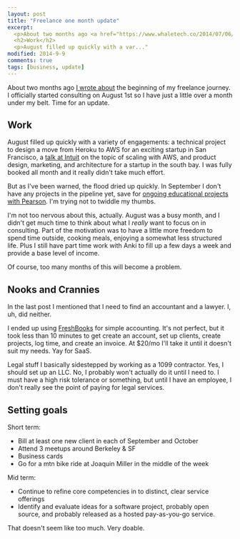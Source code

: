 ```yaml
---
layout: post
title: "Freelance one month update"
excerpt:
  <p>About two months ago <a href="https://www.whaletech.co/2014/07/06/freelance.html">I wrote about</a> the  beginning of my freelance journey. I officially started consulting on August 1st so I have just a little over a month under my belt. Time for an update.</p>
  <h2>Work</h2>
  <p>August filled up quickly with a var..."
modified: 2014-9-9
comments: true
tags: [business, update]
---
```

About two months ago [I wrote about](https://www.whaletech.co/2014/07/06/freelance.html) the  beginning of my freelance journey. I officially started consulting on August 1st so I have just a little over a month under my belt. Time for an update.

## Work
August filled up quickly with a variety of engagements: a technical project to design a move from Heroku to AWS for an exciting startup in San Francisco, a [talk at Intuit](https://speakerdeck.com/bwhaley/mobile-scale-aws) on the topic of scaling with AWS, and product design, marketing, and architecture for a startup in the south bay. I was fully booked all month and it really didn't take much effort.

But as I've been warned, the flood dried up quickly. In September I don't have any projects in the pipeline yet, save for [ongoing educational projects with Pearson](http://techbus.safaribooksonline.com/search?q=%22Ben%20Whaley%22). I'm trying not to twiddle my thumbs.

I'm not too nervous about this, actually. August was a busy month, and I didn't get much time to think about what I *really* want to focus on in consulting. Part of the motivation was to have a little more freedom to spend time outside, cooking meals, enjoying a somewhat less structured life. Plus I still have part time work with Anki to fill up a few days a week and provide a base level of income.

Of course, too many months of this will become a problem.

## Nooks and Crannies
In the last post I mentioned that I need to find an accountant and a lawyer. I, uh, did neither.

 I ended up using [FreshBooks](http://www.freshbooks.com/) for simple accounting. It's not perfect, but it took less than 10 minutes to get create an account, set up clients, create projects, log time, and create an invoice. At $20/mo I'll take it until it doesn't suit my needs. Yay for SaaS.


Legal stuff I basically sidestepped by working as a 1099 contractor. Yes, I should set up an LLC. No, I probably won't actually do it until I need to. I must have a high risk tolerance or something, but until I have an employee, I don't really see the point of paying for legal services.

## Setting goals
Short term:

* Bill at least one new client in each of September and October
* Attend 3 meetups around Berkeley & SF
* Business cards
* Go for a mtn bike ride at Joaquin Miller in the middle of the week

Mid term:

* Continue to refine core competencies in to distinct, clear service offerings
* Identify and evaluate ideas for a software project, probably open source, and probably released as a hosted pay-as-you-go service.

That doesn't seem like too much. Very doable.
